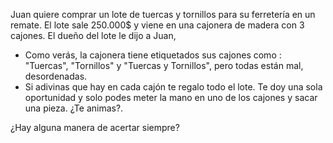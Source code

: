Juan quiere comprar un lote de tuercas y tornillos para su ferretería en un remate. El lote sale 250.000$ y viene en una cajonera de madera con 3 cajones. 
El dueño del lote le dijo a Juan, 
-  Como verás, la cajonera tiene etiquetados sus cajones como : "Tuercas", "Tornillos" y "Tuercas y Tornillos", pero todas están mal, desordenadas. 
- Si adivinas que hay en cada cajón te regalo todo el lote. Te doy una sola oportunidad y solo podes meter la mano en uno de los cajones y sacar una pieza. ¿Te animas?. 

¿Hay alguna manera de acertar siempre?
